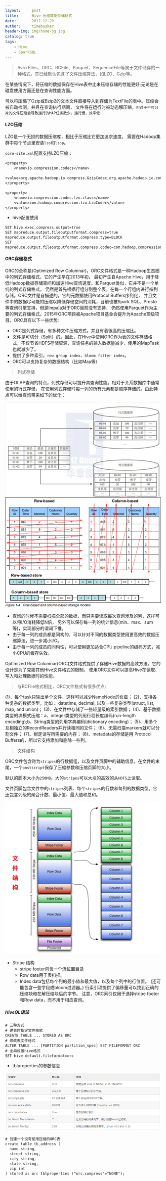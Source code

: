 ```yaml
---
layout:     post
title:      Hive-压缩数据存储格式
date:       2017-12-20
author:     timebusker
header-img: img/home-bg.jpg
catalog: true
tags:
    - Hive
    - SparkSQL
---
```


> Avro Files、ORC、RCFile、Parquet、SequenceFile等属于文件储存的一种格式，其已经默认包含了文件压缩算法，如LZO、Gzip等。

在某些情况下，将压缩的数据保存在Hive表中比未压缩存储的性能更好;无论是在磁盘使用方面还是在查询性能方面。

可以将压缩了Gzip或Bzip2的文本文件直接导入到存储为TextFile的表中。压缩会被自动检测，并且在查询执行期间，
文件将在运行时被动态解压缩。`但对于不可分片的文件压缩会导致运行的MAP任务数少，运行慢，效率低`

#### LZO压缩
LZO是一个无损的数据压缩库，相比于压缩比它更加追求速度。 需要在Hadoop集群中每个节点里安装`lzo`和`lzop`。

`core-site.xml`配置支持LZO压缩：

```
<property>
    <name>io.compression.codecs</name>
    <value>org.apache.hadoop.io.compress.GzipCodec,org.apache.hadoop.io.compress.DefaultCodec,org.apache.hadoop.io.compress.BZip2Codec,com.hadoop.compression.lzo.LzoCodec,com.hadoop.compression.lzo.LzopCodec</value>
</property>

<property>
    <name>io.compression.codec.lzo.class</name>
    <value>com.hadoop.compression.lzo.LzoCodec</value>
</property>
```

- hive配置使用

```
SET hive.exec.compress.output=true
SET mapreduce.output.fileoutputformat.compress=true
mapreduce.output.fileoutputformat.compress.type=BLOCK
SET mapreduce.output.fileoutputformat.compress.codec=com.hadoop.compression.lzo.LzoCodec
```

#### ORC存储格式
ORC的全称是(Optimized Row Columnar)，ORC文件格式是一种Hadoop生态圈中的列式存储格式，它的产生早在2013年初，
最初产生自Apache Hive，用于降低Hadoop数据存储空间和加速Hive查询速度。和Parquet类似，它并不是一个单纯的列式存储格式，
仍然是首先根据行组分割整个表，在每一个行组内进行按列存储。ORC文件是自描述的，它的元数据使用Protocol Buffers序列化，
并且文件中的数据尽可能的压缩以降低存储空间的消耗，目前也被Spark SQL、Presto等查询引擎支持，但是Impala对于ORC目前没有支持，
仍然使用Parquet作为主要的列式存储格式。2015年ORC项目被Apache项目基金会提升为Apache顶级项目。ORC具有以下一些优势:

- ORC是列式存储，有多种文件压缩方式，并且有着很高的压缩比。
- 文件是可切分（Split）的。因此，在Hive中使用ORC作为表的文件存储格式，不仅节省HDFS存储资源，查询任务的输入数据量减少，使用的MapTask也就减少了。
- 提供了多种索引，`row group index`、`bloom filter index`。
- ORC可以支持复杂的数据结构（比如Map等）

> 列式存储

由于OLAP查询的特点，列式存储可以提升其查询性能。相对于关系数据库中通常使用的行式存储，
在使用列式存储时每一列的所有元素都是顺序存储的。由此特点可以给查询带来如下的优化：

![文件结构](/img/hive/11.png)
![文件结构](/img/hive/12.png)

- 查询的时候不需要扫描全部的数据，而只需要读取每次查询涉及的列，这样可以将I/O消耗降低N倍，
  另外可以保存每一列的统计信息(min、max、sum等)，实现部分的谓词下推。
- 由于每一列的成员都是同构的，可以针对不同的数据类型使用更高效的数据压缩算法，进一步减小I/O。
- 由于每一列的成员的同构性，可以使用更加适合CPU pipeline的编码方式，减小CPU的缓存失效。 

Optimized Row Columnar(ORC)文件格式提供了存储Hive数据的高效方法。它的设计是为了克服其他Hive文件格式的限制。
使用ORC文件可以提高Hive在读取、写入和处理数据时的性能。

> 与RCFile格式相比，ORC文件格式有很多优点:

(1)、每个task只输出单个文件，这样可以减少NameNode的负载；
(2)、支持各种复杂的数据类型，比如： datetime, decimal, 以及一些复杂类型(struct, list, map, and union)；
(3)、在文件中存储了一些轻量级的索引数据；
(4)、基于数据类型的块模式压缩：a、integer类型的列用行程长度编码(run-length encoding);b、String类型的列用字典编码(dictionary encoding)；
(5)、用多个互相独立的RecordReaders并行读相同的文件；
(6)、无需扫描markers就可以分割文件；
(7)、绑定读写所需要的内存；
(8)、metadata的存储是用 Protocol Buffers的，所以它支持添加和删除一些列。

> 文件结构

ORC文件包含称为`stripes`的行数据组，以及文件页脚中的辅助信息。在文件的末尾，一个`postscript`保存了压缩参数和压缩页脚的大小。

默认的脚本大小为`250MB`。大的`stripes`可以大块的高效的从`HDFS`上读取。

文件页脚包含文件中的`stripes`列表、每个`stripes`的行数和每列的数据类型。它还包含列级的聚合计数、最小值、最大值和总和。

![文件结构](/img/hive/9.png)

- Stripe 结构
    - stripe footer包含一个流位置目录
    - Row data用于表扫描。
    - Index data包括每个列的最小值和最大值，以及每个列中的行位置。
	(还可能包含一些字段或bloom过滤器。) 行索引项提供了偏移量可以找到正确的压缩块和在解压缩块后的字节。
	注意，ORC索引仅用于选择stripe footer和Row data，而不用于相应查询。

##### HiveQL语法

```
# 三种方式
# 建表时指定文件格式
CREATE TABLE ... STORED AS ORC
# 修改表文件格式
ALTER TABLE ... [PARTITION partition_spec] SET FILEFORMAT ORC
# 全局设置hive格式
SET hive.default.fileformat=orc
```

- tblproperties的参数信息

![文件结构](/img/hive/10.png)

```
# 创建一个没有使用压缩的ORC表
create table tb_address (
  name string,
  street string,
  city string,
  state string,
  zip int
) stored as orc tblproperties ("orc.compress"="NONE");
```












